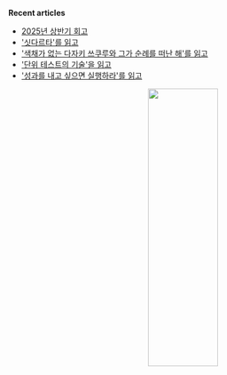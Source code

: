 <p align="left" width="50%">

**Recent articles**
<!-- BLOG-POST-LIST:START -->
- [2025년 상반기 회고](https://www.hyesungoh.xyz/first-half-of-2025)
- [&#39;싯다르타&#39;를 읽고](https://www.hyesungoh.xyz/싯다르타)
- [&#39;색채가 없는 다자키 쓰쿠루와 그가 순례를 떠난 해&#39;를 읽고](https://www.hyesungoh.xyz/색채가-없는-다자키-쓰쿠루와-그가-순례를-떠난-해)
- [&#39;단위 테스트의 기술&#39;을 읽고](https://www.hyesungoh.xyz/단위-테스트의-기술)
- [&#39;성과를 내고 싶으면 실행하라&#39;를 읽고](https://www.hyesungoh.xyz/성과를-내고-싶으면-실행하라)
<!-- BLOG-POST-LIST:END -->

</p>

<img align="right" src="https://render.gitanimals.org/lines/hyesungoh?pet-id=589962073398233318" width="50%" height="500" />  
